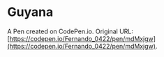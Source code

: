 # Guyana

A Pen created on CodePen.io. Original URL: [https://codepen.io/Fernando_0422/pen/mdMxjgw](https://codepen.io/Fernando_0422/pen/mdMxjgw).


